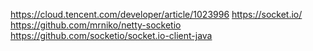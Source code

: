 


https://cloud.tencent.com/developer/article/1023996
https://socket.io/
https://github.com/mrniko/netty-socketio
https://github.com/socketio/socket.io-client-java